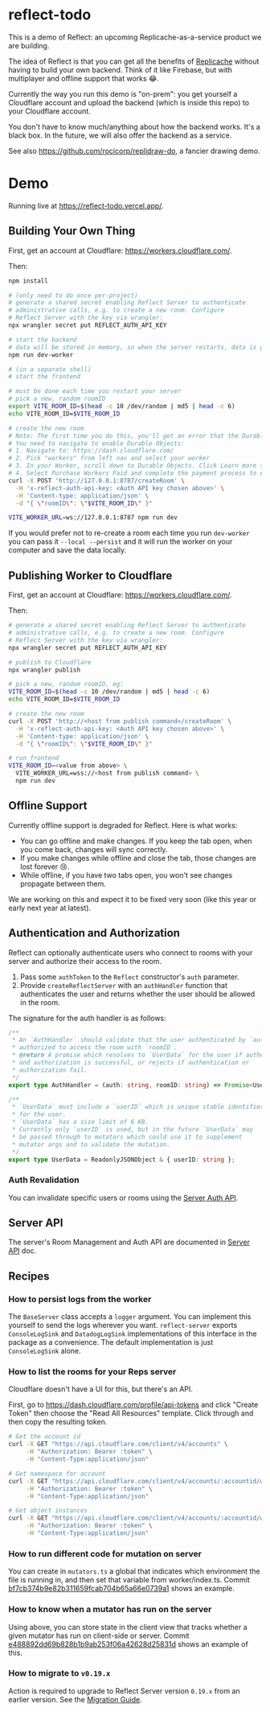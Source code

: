 # reflect-todo

This is a demo of Reflect: an upcoming Replicache-as-a-service product we are building.

The idea of Reflect is that you can get all the benefits of [Replicache](https://replicache.dev/) without having to build your own backend. Think of it like Firebase, but with multiplayer and offline support that works 😂.

Currently the way you run this demo is "on-prem": you get yourself a Cloudflare account and upload the backend (which is inside this repo) to your Cloudflare account.

You don't have to know much/anything about how the backend works. It's a black box. In the future, we will also offer the backend as a service.

See also https://github.com/rocicorp/replidraw-do, a fancier drawing demo.

# Demo

Running live at https://reflect-todo.vercel.app/.

## Building Your Own Thing

First, get an account at Cloudflare: https://workers.cloudflare.com/.

Then:

```bash
npm install

# (only need to do once per-project)
# generate a shared secret enabling Reflect Server to authenticate
# administrative calls, e.g. to create a new room. Configure
# Reflect Server with the key via wrangler:
npx wrangler secret put REFLECT_AUTH_API_KEY

# start the backend
# data will be stored in memory, so when the server restarts, data is gone
npm run dev-worker

# (in a separate shell)
# start the frontend

# must be done each time you restart your server
# pick a new, random roomID
export VITE_ROOM_ID=$(head -c 10 /dev/random | md5 | head -c 6)
echo VITE_ROOM_ID=$VITE_ROOM_ID

# create the new room
# Note: The first time you do this, you'll get an error that the Durable Object binding is unavailable.
# You need to navigate to enable Durable Objects:
# 1. Navigate to: https://dash.cloudflare.com/
# 2. Pick "workers" from left nav and select your worker
# 3. In your Worker, scroll down to Durable Objects. Click Learn more > View Paid Plan.
# 4. Select Purchase Workers Paid and complete the payment process to enable Durable Objects.
curl -X POST 'http://127.0.0.1:8787/createRoom' \
  -H 'x-reflect-auth-api-key: <Auth API key chosen above>' \
  -H 'Content-type: application/json' \
  -d "{ \"roomID\": \"$VITE_ROOM_ID\" }"

VITE_WORKER_URL=ws://127.0.0.1:8787 npm run dev
```

If you would prefer not to re-create a room each time you run `dev-worker` you can pass it `--local --persist` and it will run the worker on your computer and save the data locally.

## Publishing Worker to Cloudflare

First, get an account at Cloudflare: https://workers.cloudflare.com/.

Then:

```bash
# generate a shared secret enabling Reflect Server to authenticate
# administrative calls, e.g. to create a new room. Configure
# Reflect Server with the key via wrangler:
npx wrangler secret put REFLECT_AUTH_API_KEY

# publish to Cloudflare
npx wrangler publish

# pick a new, random roomID, eg:
VITE_ROOM_ID=$(head -c 10 /dev/random | md5 | head -c 6)
echo VITE_ROOM_ID=$VITE_ROOM_ID

# create the new room
curl -X POST 'http://<host from publish command>/createRoom' \
  -H 'x-reflect-auth-api-key: <Auth API key chosen above>' \
  -H 'Content-type: application/json' \
  -d "{ \"roomID\": \"$VITE_ROOM_ID\" }"

# run frontend
VITE_ROOM_ID=<value from above> \
  VITE_WORKER_URL=wss://<host from publish command> \
  npm run dev
```

## Offline Support

Currently offline support is degraded for Reflect. Here is what works:

* You can go offline and make changes. If you keep the tab open, when you come back, changes will sync correctly.
* If you make changes while offline and close the tab, those changes are lost forever 😢.
* While offline, if you have two tabs open, you won't see changes propagate between them.

We are working on this and expect it to be fixed very soon (like this year or early next year at latest).


## Authentication and Authorization

Reflect can optionally authenticate users who connect to rooms with your server and authorize their access to the room.

1. Pass some `authToken` to the `Reflect` constructor's `auth` parameter.
2. Provide `createReflectServer` with an `authHandler` function that authenticates the user and returns whether the user should be allowed in the room.

The signature for the auth handler is as follows:

```ts
/**
 * An `AuthHandler` should validate that the user authenticated by `auth` is
 * authorized to access the room with `roomID`.
 * @return A promise which resolves to `UserData` for the user if authentication
 * and authorization is successful, or rejects if authentication or
 * authorization fail.
 */
export type AuthHandler = (auth: string, roomID: string) => Promise<UserData>;

/**
 * `UserData` must include a `userID` which is unique stable identifier
 * for the user.
 * `UserData` has a size limit of 6 KB.
 * Currently only `userID` is used, but in the future `UserData` may
 * be passed through to mutators which could use it to supplement
 * mutator args and to validate the mutation.
 */
export type UserData = ReadonlyJSONObject & { userID: string };
```

### Auth Revalidation

You can invalidate specific users or rooms using the [Server Auth API](doc/server-api.md#auth-api).

## Server API

The server's Room Management and Auth API are documented in [Server API](doc/server-api.md) doc.

## Recipes

### How to persist logs from the worker

The `BaseServer` class accepts a `logger` argument. You can implement this yourself to send the logs wherever you want. `reflect-server` exports `ConsoleLogSink` and `DatadogLogSink` implementations of this interface in the package as a convenience. The default implementation is just `ConsoleLogSink` alone.

### How to list the rooms for your Reps server

Cloudflare doesn't have a UI for this, but there's an API.

First, go to https://dash.cloudflare.com/profile/api-tokens and click "Create Token" then choose the "Read All Resources" template. Click through and then copy the resulting token.

```bash
# Get the account id
curl -X GET "https://api.cloudflare.com/client/v4/accounts" \
     -H "Authorization: Bearer :token" \
     -H "Content-Type:application/json"

# Get namespace for account
curl -X GET "https://api.cloudflare.com/client/v4/accounts/:accountid/workers/durable_objects/namespaces" \
     -H "Authorization: Bearer :token" \
     -H "Content-Type:application/json"

# Get object instances
curl -X GET "https://api.cloudflare.com/client/v4/accounts/:accountid/workers/durable_objects/namespaces/:namespaceid/objects" \
     -H "Authorization: Bearer :token" \
     -H "Content-Type:application/json"
```

### How to run different code for mutation on server

You can create in `mutators.ts` a global that indicates which environment the file is running in, and then set that variable from worker/index.ts. Commit [bf7cb374b9e82b311659fcab704b65a66e0739a1](https://github.com/rocicorp/reflect-todo/commit/bf7cb374b9e82b311659fcab704b65a66e0739a1) shows an example.

### How to know when a mutator has run on the server

Using above, you can store state in the client view that tracks whether a given mutator has run on client-side or server. Commit [e488892dd69b828b1b9ab253f06a42628d25831d](https://github.com/rocicorp/reflect-todo/commit/e488892dd69b828b1b9ab253f06a42628d25831d) shows an example of this.

### How to migrate to `v0.19.x`

Action is required to upgrade to Reflect Server version `0.19.x` from an earlier version. See the [Migration Guide](doc/migration.md).
